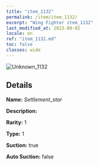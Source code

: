 ```yaml
---
title: "item_1132"
permalink: /item/item_1132/
excerpt: "Wing Fighter item_1132"
last_modified_at: 2023-09-02
locale: en
ref: "item_1132.md"
toc: false
classes: wide
---
```



 ![Unknown_1132](/images/item/Settlement_star_p.png)



## Details

 **Name:** *Settlement_star* 

 **Description:** 

 **Rarity:** 1 

 **Type:** 1 

 **Suction:** true 

 **Auto Suction:** false 


